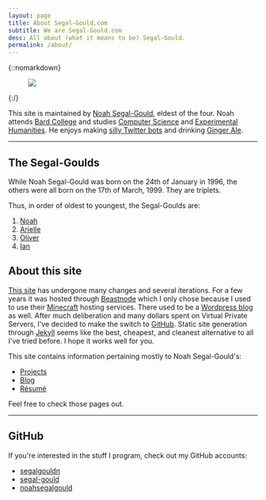 ```yaml
---
layout: page
title: About Segal-Gould.com
subtitle: We are Segal-Gould.com
desc: All about (what it means to be) Segal-Gould.
permalink: /about/
---
```


<div class="pretty-links">

{::nomarkdown} 
<figure class="site-profile">
    <img src="{{ site.baseurl }}/assets/img/profile.png">
</figure>
{:/}

This site is maintained by [Noah Segal-Gould](https://www.facebook.com/noah.segalgould), 
eldest of the four. Noah attends [Bard College](http://www.bard.edu/) and studies 
[Computer Science](http://cs.bard.edu/) and [Experimental Humanities](http://eh.bard.edu/about/). 
He enjoys making [silly Twitter bots](https://twitter.com/NoahSegalGould/lists/noah-s-bots) 
and drinking [Ginger Ale](https://en.wikipedia.org/wiki/Ginger_ale).

---

## The Segal-Goulds

While Noah Segal-Gould was born on the 24th of January in 1996,
the others were all born on the 17th of March, 1999. They are triplets.

Thus, in order of oldest to youngest, the Segal-Goulds are:

1. [Noah](https://www.facebook.com/noah.segalgould)
2. [Arielle](https://www.facebook.com/ari.segalgould)
3. [Oliver](https://www.facebook.com/oliver.segalgould)
4. [Ian](https://www.facebook.com/ian.segalgould)

## About this site

[This site](http://segal-gould.com) has undergone many changes and several iterations.
For a few years it was hosted through [Beastnode](https://www.beastnode.com/) which
I only chose because I used to use their [Minecraft](https://minecraft.net/en/) hosting
services. There used to be a [Wordpress blog](https://wordpress.org/) as well. After much
deliberation and many dollars spent on Virtual Private Servers, I've decided to make the
switch to [GitHub](https://github.com/). Static site generation through [Jekyll](https://github.com/jekyll/jekyll)
seems like the best, cheapest, and cleanest alternative to all I've tried before.
I hope it works well for you.

This site contains information pertaining mostly to Noah Segal-Gould's:

- [Projects](http://segal-gould.com/projects/)
- [Blog](http://segal-gould.com/articles/)
- [R&eacute;sum&eacute;](http://segal-gould.com/resume/)

Feel free to check those pages out.

---

## GitHub

If you're interested in the stuff I program, check out my GitHub accounts:

- [segalgouldn](https://github.com/segalgouldn)
- [segal-gould](https://github.com/segal-gould)
- [noahsegalgould](https://github.com/noahsegalgould)

</div>

